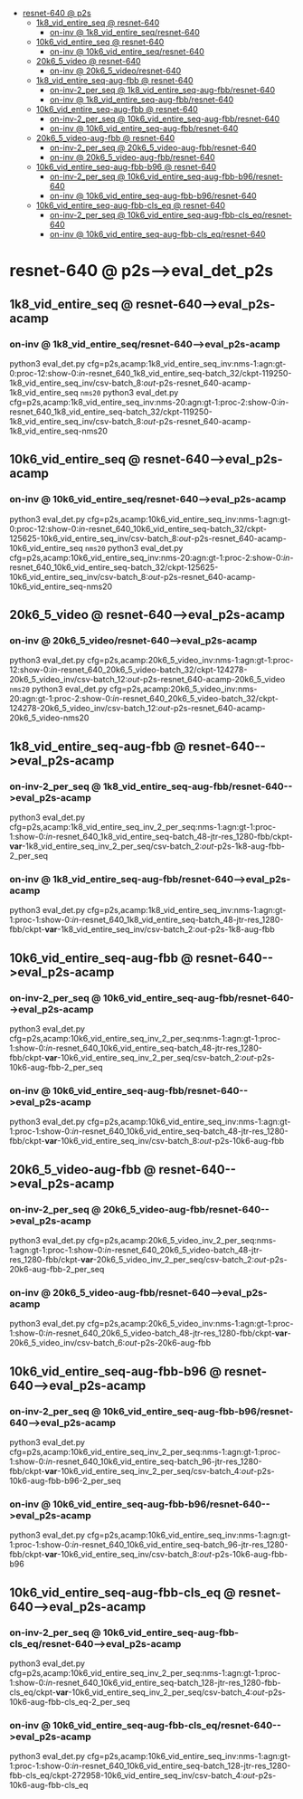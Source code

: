 <!-- MarkdownTOC -->

- [resnet-640       @ p2s](#resnet_640___p2_s_)
    - [1k8_vid_entire_seq       @ resnet-640](#1k8_vid_entire_seq___resnet_640_)
        - [on-inv       @ 1k8_vid_entire_seq/resnet-640](#on_inv___1k8_vid_entire_seq_resnet_64_0_)
    - [10k6_vid_entire_seq       @ resnet-640](#10k6_vid_entire_seq___resnet_640_)
        - [on-inv       @ 10k6_vid_entire_seq/resnet-640](#on_inv___10k6_vid_entire_seq_resnet_640_)
    - [20k6_5_video       @ resnet-640](#20k6_5_video___resnet_640_)
        - [on-inv       @ 20k6_5_video/resnet-640](#on_inv___20k6_5_video_resnet_64_0_)
    - [1k8_vid_entire_seq-aug-fbb       @ resnet-640](#1k8_vid_entire_seq_aug_fbb___resnet_640_)
        - [on-inv-2_per_seq       @ 1k8_vid_entire_seq-aug-fbb/resnet-640](#on_inv_2_per_seq___1k8_vid_entire_seq_aug_fbb_resnet_64_0_)
        - [on-inv       @ 1k8_vid_entire_seq-aug-fbb/resnet-640](#on_inv___1k8_vid_entire_seq_aug_fbb_resnet_64_0_)
    - [10k6_vid_entire_seq-aug-fbb       @ resnet-640](#10k6_vid_entire_seq_aug_fbb___resnet_640_)
        - [on-inv-2_per_seq       @ 10k6_vid_entire_seq-aug-fbb/resnet-640](#on_inv_2_per_seq___10k6_vid_entire_seq_aug_fbb_resnet_640_)
        - [on-inv       @ 10k6_vid_entire_seq-aug-fbb/resnet-640](#on_inv___10k6_vid_entire_seq_aug_fbb_resnet_640_)
    - [20k6_5_video-aug-fbb       @ resnet-640](#20k6_5_video_aug_fbb___resnet_640_)
        - [on-inv-2_per_seq       @ 20k6_5_video-aug-fbb/resnet-640](#on_inv_2_per_seq___20k6_5_video_aug_fbb_resnet_64_0_)
        - [on-inv       @ 20k6_5_video-aug-fbb/resnet-640](#on_inv___20k6_5_video_aug_fbb_resnet_64_0_)
    - [10k6_vid_entire_seq-aug-fbb-b96       @ resnet-640](#10k6_vid_entire_seq_aug_fbb_b96___resnet_640_)
        - [on-inv-2_per_seq       @ 10k6_vid_entire_seq-aug-fbb-b96/resnet-640](#on_inv_2_per_seq___10k6_vid_entire_seq_aug_fbb_b96_resnet_640_)
        - [on-inv       @ 10k6_vid_entire_seq-aug-fbb-b96/resnet-640](#on_inv___10k6_vid_entire_seq_aug_fbb_b96_resnet_640_)
    - [10k6_vid_entire_seq-aug-fbb-cls_eq       @ resnet-640](#10k6_vid_entire_seq_aug_fbb_cls_eq___resnet_640_)
        - [on-inv-2_per_seq       @ 10k6_vid_entire_seq-aug-fbb-cls_eq/resnet-640](#on_inv_2_per_seq___10k6_vid_entire_seq_aug_fbb_cls_eq_resnet_64_0_)
        - [on-inv       @ 10k6_vid_entire_seq-aug-fbb-cls_eq/resnet-640](#on_inv___10k6_vid_entire_seq_aug_fbb_cls_eq_resnet_64_0_)

<!-- /MarkdownTOC -->
<a id="resnet_640___p2_s_"></a>
# resnet-640       @ p2s-->eval_det_p2s
<a id="1k8_vid_entire_seq___resnet_640_"></a>
## 1k8_vid_entire_seq       @ resnet-640-->eval_p2s-acamp
<a id="on_inv___1k8_vid_entire_seq_resnet_64_0_"></a>
### on-inv       @ 1k8_vid_entire_seq/resnet-640-->eval_p2s-acamp
python3 eval_det.py cfg=p2s,acamp:1k8_vid_entire_seq_inv:nms-1:agn:gt-0:proc-12:show-0:_in_-resnet_640_1k8_vid_entire_seq-batch_32/ckpt-119250-1k8_vid_entire_seq_inv/csv-batch_8:_out_-p2s-resnet_640-acamp-1k8_vid_entire_seq
`nms20`
python3 eval_det.py cfg=p2s,acamp:1k8_vid_entire_seq_inv:nms-20:agn:gt-1:proc-2:show-0:_in_-resnet_640_1k8_vid_entire_seq-batch_32/ckpt-119250-1k8_vid_entire_seq_inv/csv-batch_8:_out_-p2s-resnet_640-acamp-1k8_vid_entire_seq-nms20

<a id="10k6_vid_entire_seq___resnet_640_"></a>
## 10k6_vid_entire_seq       @ resnet-640-->eval_p2s-acamp
<a id="on_inv___10k6_vid_entire_seq_resnet_640_"></a>
### on-inv       @ 10k6_vid_entire_seq/resnet-640-->eval_p2s-acamp
python3 eval_det.py cfg=p2s,acamp:10k6_vid_entire_seq_inv:nms-1:agn:gt-0:proc-12:show-0:_in_-resnet_640_10k6_vid_entire_seq-batch_32/ckpt-125625-10k6_vid_entire_seq_inv/csv-batch_8:_out_-p2s-resnet_640-acamp-10k6_vid_entire_seq
`nms20`
python3 eval_det.py cfg=p2s,acamp:10k6_vid_entire_seq_inv:nms-20:agn:gt-1:proc-2:show-0:_in_-resnet_640_10k6_vid_entire_seq-batch_32/ckpt-125625-10k6_vid_entire_seq_inv/csv-batch_8:_out_-p2s-resnet_640-acamp-10k6_vid_entire_seq-nms20

<a id="20k6_5_video___resnet_640_"></a>
## 20k6_5_video       @ resnet-640-->eval_p2s-acamp
<a id="on_inv___20k6_5_video_resnet_64_0_"></a>
### on-inv       @ 20k6_5_video/resnet-640-->eval_p2s-acamp
python3 eval_det.py cfg=p2s,acamp:20k6_5_video_inv:nms-1:agn:gt-1:proc-12:show-0:_in_-resnet_640_20k6_5_video-batch_32/ckpt-124278-20k6_5_video_inv/csv-batch_12:_out_-p2s-resnet_640-acamp-20k6_5_video
`nms20`
python3 eval_det.py cfg=p2s,acamp:20k6_5_video_inv:nms-20:agn:gt-1:proc-2:show-0:_in_-resnet_640_20k6_5_video-batch_32/ckpt-124278-20k6_5_video_inv/csv-batch_12:_out_-p2s-resnet_640-acamp-20k6_5_video-nms20

<a id="1k8_vid_entire_seq_aug_fbb___resnet_640_"></a>
## 1k8_vid_entire_seq-aug-fbb       @ resnet-640-->eval_p2s-acamp
<a id="on_inv_2_per_seq___1k8_vid_entire_seq_aug_fbb_resnet_64_0_"></a>
### on-inv-2_per_seq       @ 1k8_vid_entire_seq-aug-fbb/resnet-640-->eval_p2s-acamp
python3 eval_det.py cfg=p2s,acamp:1k8_vid_entire_seq_inv_2_per_seq:nms-1:agn:gt-1:proc-1:show-0:_in_-resnet_640_1k8_vid_entire_seq-batch_48-jtr-res_1280-fbb/ckpt-__var__-1k8_vid_entire_seq_inv_2_per_seq/csv-batch_2:_out_-p2s-1k8-aug-fbb-2_per_seq
<a id="on_inv___1k8_vid_entire_seq_aug_fbb_resnet_64_0_"></a>
### on-inv       @ 1k8_vid_entire_seq-aug-fbb/resnet-640-->eval_p2s-acamp
python3 eval_det.py cfg=p2s,acamp:1k8_vid_entire_seq_inv:nms-1:agn:gt-1:proc-1:show-0:_in_-resnet_640_1k8_vid_entire_seq-batch_48-jtr-res_1280-fbb/ckpt-__var__-1k8_vid_entire_seq_inv/csv-batch_2:_out_-p2s-1k8-aug-fbb

<a id="10k6_vid_entire_seq_aug_fbb___resnet_640_"></a>
## 10k6_vid_entire_seq-aug-fbb       @ resnet-640-->eval_p2s-acamp
<a id="on_inv_2_per_seq___10k6_vid_entire_seq_aug_fbb_resnet_640_"></a>
### on-inv-2_per_seq       @ 10k6_vid_entire_seq-aug-fbb/resnet-640-->eval_p2s-acamp
python3 eval_det.py cfg=p2s,acamp:10k6_vid_entire_seq_inv_2_per_seq:nms-1:agn:gt-1:proc-1:show-0:_in_-resnet_640_10k6_vid_entire_seq-batch_48-jtr-res_1280-fbb/ckpt-__var__-10k6_vid_entire_seq_inv_2_per_seq/csv-batch_2:_out_-p2s-10k6-aug-fbb-2_per_seq
<a id="on_inv___10k6_vid_entire_seq_aug_fbb_resnet_640_"></a>
### on-inv       @ 10k6_vid_entire_seq-aug-fbb/resnet-640-->eval_p2s-acamp
python3 eval_det.py cfg=p2s,acamp:10k6_vid_entire_seq_inv:nms-1:agn:gt-1:proc-1:show-0:_in_-resnet_640_10k6_vid_entire_seq-batch_48-jtr-res_1280-fbb/ckpt-__var__-10k6_vid_entire_seq_inv/csv-batch_8:_out_-p2s-10k6-aug-fbb

<a id="20k6_5_video_aug_fbb___resnet_640_"></a>
## 20k6_5_video-aug-fbb       @ resnet-640-->eval_p2s-acamp
<a id="on_inv_2_per_seq___20k6_5_video_aug_fbb_resnet_64_0_"></a>
### on-inv-2_per_seq       @ 20k6_5_video-aug-fbb/resnet-640-->eval_p2s-acamp
python3 eval_det.py cfg=p2s,acamp:20k6_5_video_inv_2_per_seq:nms-1:agn:gt-1:proc-1:show-0:_in_-resnet_640_20k6_5_video-batch_48-jtr-res_1280-fbb/ckpt-__var__-20k6_5_video_inv_2_per_seq/csv-batch_2:_out_-p2s-20k6-aug-fbb-2_per_seq
<a id="on_inv___20k6_5_video_aug_fbb_resnet_64_0_"></a>
### on-inv       @ 20k6_5_video-aug-fbb/resnet-640-->eval_p2s-acamp
python3 eval_det.py cfg=p2s,acamp:20k6_5_video_inv:nms-1:agn:gt-1:proc-1:show-0:_in_-resnet_640_20k6_5_video-batch_48-jtr-res_1280-fbb/ckpt-__var__-20k6_5_video_inv/csv-batch_6:_out_-p2s-20k6-aug-fbb

<a id="10k6_vid_entire_seq_aug_fbb_b96___resnet_640_"></a>
## 10k6_vid_entire_seq-aug-fbb-b96       @ resnet-640-->eval_p2s-acamp
<a id="on_inv_2_per_seq___10k6_vid_entire_seq_aug_fbb_b96_resnet_640_"></a>
### on-inv-2_per_seq       @ 10k6_vid_entire_seq-aug-fbb-b96/resnet-640-->eval_p2s-acamp
python3 eval_det.py cfg=p2s,acamp:10k6_vid_entire_seq_inv_2_per_seq:nms-1:agn:gt-1:proc-1:show-0:_in_-resnet_640_10k6_vid_entire_seq-batch_96-jtr-res_1280-fbb/ckpt-__var__-10k6_vid_entire_seq_inv_2_per_seq/csv-batch_4:_out_-p2s-10k6-aug-fbb-b96-2_per_seq
<a id="on_inv___10k6_vid_entire_seq_aug_fbb_b96_resnet_640_"></a>
### on-inv       @ 10k6_vid_entire_seq-aug-fbb-b96/resnet-640-->eval_p2s-acamp
python3 eval_det.py cfg=p2s,acamp:10k6_vid_entire_seq_inv:nms-1:agn:gt-1:proc-1:show-0:_in_-resnet_640_10k6_vid_entire_seq-batch_96-jtr-res_1280-fbb/ckpt-__var__-10k6_vid_entire_seq_inv/csv-batch_8:_out_-p2s-10k6-aug-fbb-b96

<a id="10k6_vid_entire_seq_aug_fbb_cls_eq___resnet_640_"></a>
## 10k6_vid_entire_seq-aug-fbb-cls_eq       @ resnet-640-->eval_p2s-acamp
<a id="on_inv_2_per_seq___10k6_vid_entire_seq_aug_fbb_cls_eq_resnet_64_0_"></a>
### on-inv-2_per_seq       @ 10k6_vid_entire_seq-aug-fbb-cls_eq/resnet-640-->eval_p2s-acamp
python3 eval_det.py cfg=p2s,acamp:10k6_vid_entire_seq_inv_2_per_seq:nms-1:agn:gt-1:proc-1:show-0:_in_-resnet_640_10k6_vid_entire_seq-batch_128-jtr-res_1280-fbb-cls_eq/ckpt-__var__-10k6_vid_entire_seq_inv_2_per_seq/csv-batch_4:_out_-p2s-10k6-aug-fbb-cls_eq-2_per_seq
<a id="on_inv___10k6_vid_entire_seq_aug_fbb_cls_eq_resnet_64_0_"></a>
### on-inv       @ 10k6_vid_entire_seq-aug-fbb-cls_eq/resnet-640-->eval_p2s-acamp
python3 eval_det.py cfg=p2s,acamp:10k6_vid_entire_seq_inv:nms-1:agn:gt-1:proc-1:show-0:_in_-resnet_640_10k6_vid_entire_seq-batch_128-jtr-res_1280-fbb-cls_eq/ckpt-272958-10k6_vid_entire_seq_inv/csv-batch_4:_out_-p2s-10k6-aug-fbb-cls_eq

